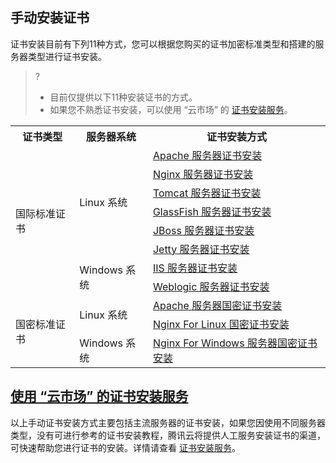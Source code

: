 ## 手动安装证书
证书安装目前有下列11种方式，您可以根据您购买的证书加密标准类型和搭建的服务器类型进行证书安装。
>? 
>- 目前仅提供以下11种安装证书的方式。
>- 如果您不熟悉证书安装，可以使用 “云市场” 的 [证书安装服务](https://market.cloud.tencent.com/categories/1100?tagName=%E8%AF%81%E4%B9%A6%E5%AE%89%E8%A3%85)。

<table>
<tr>
<th>证书类型</th>
<th>服务器系统</th>
<th>证书安装方式</th>
</tr>
<tr>
<td rowspan="8">国际标准证书</td>
<td rowspan="6">Linux 系统</td>
<td> <a href="https://cloud.tencent.com/document/product/400/35243">Apache 服务器证书安装</a></td>
</tr>
<tr>
<td><a href="https://cloud.tencent.com/document/product/400/35244">Nginx 服务器证书安装</a></td>
</tr>
<tr>
<td><a href="https://cloud.tencent.com/document/product/400/35224">Tomcat 服务器证书安装</a></td>
</tr>
<tr>
<td><a href="https://cloud.tencent.com/document/product/400/44759">GlassFish 服务器证书安装</a></td>
</tr>
<tr>
<td><a href="https://cloud.tencent.com/document/product/400/44760">JBoss 服务器证书安装</a></td>
</tr>
<tr>
<td><a href="https://cloud.tencent.com/document/product/400/44761">Jetty 服务器证书安装</a></td>
</tr>
<tr>
<td rowspan="2">Windows 系统</td>
<td><a href="https://cloud.tencent.com/document/product/400/35225">IIS 服务器证书安装</a></td>
</tr>
<tr>
<td><a href="https://cloud.tencent.com/document/product/400/47358">Weblogic 服务器证书安装</a></td>
</tr>
<tr>
<td rowspan="3">国密标准证书</td>
<td rowspan="2">Linux 系统</td>
<td><a href="https://cloud.tencent.com/document/product/400/47359">Apache 服务器国密证书安装</a></td>
</tr>
<tr>
<td><a href="https://cloud.tencent.com/document/product/400/47360">Nginx For Linux 国密证书安装</a></td>
</tr>
<tr>
<td>Windows 系统</td>
<td><a href="https://cloud.tencent.com/document/product/400/47361">Nginx For Windows 服务器国密证书安装</a></td>
</tr>
</table>

## [使用 “云市场” 的证书安装服务](id:service)
以上手动证书安装方式主要包括主流服务器的证书安装，如果您因使用不同服务器类型，没有可进行参考的证书安装教程，腾讯云将提供人工服务安装证书的渠道，可快速帮助您进行证书的安装。详情请查看 [证书安装服务](https://market.cloud.tencent.com/categories/1100?tagName=%E8%AF%81%E4%B9%A6%E5%AE%89%E8%A3%85)。
